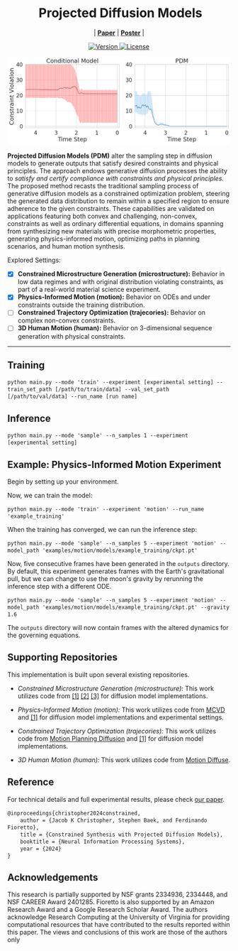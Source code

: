 <div align="center"><h1>&nbsp;Projected Diffusion Models</h1></div>

<p align="center">
| <a href="https://arxiv.org/pdf/2402.03559.pdf"><b>Paper</b></a> | 
<a href="https://neurips.cc/virtual/2024/poster/95942"><b>Poster</b></a> |
</p>

<p align="center">
  <a href="">
    <img src="https://img.shields.io/badge/Version-v1.0.0-orange.svg" alt="Version">
  </a>
  <a href="https://opensource.org/licenses/Apache-2.0">
    <img src="https://img.shields.io/badge/License-Apache_2.0-blue.svg" alt="License">
  </a>

</p>

<p align="center">
  <img src="./figs/constraint_violations.png" alt="benchmark" width="790">
</p>

**Projected Diffusion Models (PDM)** alter the sampling step in diffusion models to generate outputs that satisfy desired constraints and physical principles. The approach endows generative diffusion processes the ability to *satisfy and certify compliance with constraints and physical principles.* The proposed method recasts the traditional sampling process of generative diffusion models as a constrained optimization problem, steering the generated data distribution to remain within a specified region to ensure adherence to the given constraints. These capabilities are validated on applications featuring both convex and challenging, non-convex, constraints as well as ordinary differential equations, in domains spanning from synthesizing new materials with precise morphometric properties, generating physics-informed motion, optimizing paths in planning scenarios, and human motion synthesis.

Explored Settings:
- [x] **Constrained Microstructure Generation (microstructure):** Behavior in low data regimes and with original distribution violating constraints, as part of a real-world material science experiment.
- [x] **Physics-Informed Motion (motion):** Behavior on ODEs and under constraints outside the training distribution.
- [ ] **Constrained Trajectory Optimization (trajecories):** Behavior on complex non-convex constraints.
- [ ] **3D Human Motion (human):** Behavior on 3-dimensional sequence generation with physical constraints.

---

## Training

```
python main.py --mode 'train' --experiment [experimental setting] --train_set_path [/path/to/train/data] --val_set_path [/path/to/val/data] --run_name [run name]
```


## Inference

```
python main.py --mode 'sample' --n_samples 1 --experiment [experimental setting] 
```

## Example: Physics-Informed Motion Experiment

Begin by setting up your environment.

Now, we can train the model:

```
python main.py --mode 'train' --experiment 'motion' --run_name 'example_training'
```

When the training has converged, we can run the inference step:

```
python main.py --mode 'sample' --n_samples 5 --experiment 'motion' --model_path 'examples/motion/models/example_training/ckpt.pt'
```  

Now, five consecutive frames have been generated in the `outputs` directory. By default, this experiment generates frames with the Earth's gravitational pull, but we can change to use the moon's gravity by rerunning the inference step with a different ODE.

```
python main.py --mode 'sample' --n_samples 5 --experiment 'motion' --model_path 'examples/motion/models/example_training/ckpt.pt' --gravity 1.6
```  

The `outputs` directory will now contain frames with the altered dynamics for the governing equations.


## Supporting Repositories

This implementation is built upon several existing repositories.
- *Constrained Microstructure Generation (microstructure):* This work utilizes code from <a href="https://github.com/dome272/Diffusion-Models-pytorch">[1]</a> <a href="https://colab.research.google.com/drive/120kYYBOVa1i0TD85RjlEkFjaWDxSFUx3?usp=sharing#scrollTo=8PPsLx4dGCGa">[2]</a>  <a href="https://github.com/JeongJiHeon/ScoreDiffusionModel/tree/main">[3]</a> for diffusion model implementations.

- *Physics-Informed Motion (motion):* This work utilizes code from <a href="https://github.com/voletiv/mcvd-pytorch">MCVD</a> and <a href="https://colab.research.google.com/drive/120kYYBOVa1i0TD85RjlEkFjaWDxSFUx3?usp=sharing#scrollTo=8PPsLx4dGCGa">[1]</a> for diffusion model implementations and experimental settings. 

- *Constrained Trajectory Optimization (trajecories):* This work utilizes code from <a href="https://github.com/jacarvalho/mpd-public">Motion Planning Diffusion</a> and <a href="https://colab.research.google.com/drive/120kYYBOVa1i0TD85RjlEkFjaWDxSFUx3?usp=sharing#scrollTo=8PPsLx4dGCGa">[1]</a> for diffusion model implementations.


- *3D Human Motion (human):* This work utilizes code from <a href="https://github.com/mingyuan-zhang/MotionDiffuse/tree/main">Motion Diffuse</a>.


## Reference
For technical details and full experimental results, please check [our paper](https://arxiv.org/pdf/2402.03559.pdf).
```
@inproceedings{christopher2024constrained, 
	author = {Jacob K Christopher, Stephen Baek, and Ferdinando Fioretto}, 
	title = {Constrained Synthesis with Projected Diffusion Models}, 
	booktitle = {Neural Information Processing Systems},
	year = {2024}
}
```

## Acknowledgements

This research is partially supported by NSF grants 2334936, 2334448, and NSF CAREER Award 2401285. Fioretto is also supported by an Amazon Research Award and a Google Research Scholar Award. The authors acknowledge Research Computing at the University of Virginia for providing computational resources that have contributed to the results reported within this paper. The views and conclusions of this work are those of the authors only
